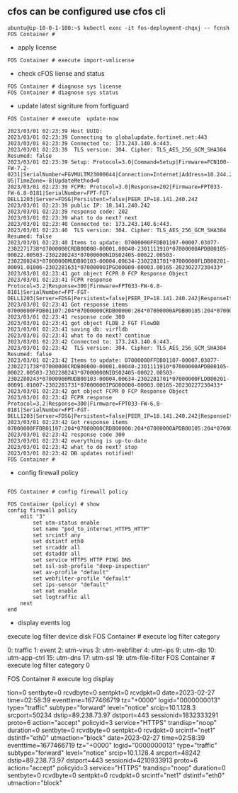 ## cfos can be configured use cfos cli 

```
ubuntu@ip-10-0-1-100:~$ kubectl exec -it fos-deployment-chqxj -- fcnsh
FOS Container # 
```
- apply license

```
FOS Container # execute import-vmlicense 
```

- check cFOS liense and status 

```
FOS Container # diagnose sys license
FOS Container # diagnose sys status 
```
- update latest signiture from fortiguard 

```
FOS Container # execute  update-now

2023/03/01 02:23:39 Host UUID:
2023/03/01 02:23:39 Connecting to globalupdate.fortinet.net:443
2023/03/01 02:23:39 Connected to: 173.243.140.6:443.
2023/03/01 02:23:39  TLS version: 304. Cipher: TLS_AES_256_GCM_SHA384 Resumed: false
2023/03/01 02:23:39 Setup: Protocol=3.0|Command=Setup|Firmware=FCN100-FW-7.2-0231|SerialNumber=FGVMULTM23000044|Connection=Internet|Address=10.244.2.24|Language=en-US|TimeZone=-8|UpdateMethod=0
2023/03/01 02:23:39 FCPR: Protocol=3.0|Response=202|Firmware=FPT033-FW-6.8-0181|SerialNumber=FPT-FGT-DELL1203|Server=FDSG|Persistent=false|PEER_IP=18.141.240.242
2023/03/01 02:23:39 public IP: 18.141.240.242
2023/03/01 02:23:39 response code: 202
2023/03/01 02:23:39 what to do next? next
2023/03/01 02:23:40 Connected to: 173.243.140.6:443.
2023/03/01 02:23:40  TLS version: 304. Cipher: TLS_AES_256_GCM_SHA384 Resumed: false
2023/03/01 02:23:40 Items to update: 07000000FFDB01107-00007.03077-2302271738*07000000CRDB00000-00001.00040-2301111910*07000000APDB00105-00022.00503-2302280243*07000000NIDS02405-00022.00503-2302280243*07000000MUDB00103-00004.00634-2302281701*07000000FLDB00201-00091.01006-2302281631*07000000IPGO00000-00003.00165-20230227230433*
2023/03/01 02:23:41 got object FCPR 0 FCP Response Object
2023/03/01 02:23:41 FCPR response Protocol=3.2|Response=300|Firmware=FPT033-FW-6.8-0181|SerialNumber=FPT-FGT-DELL1203|Server=FDSG|Persistent=false|PEER_IP=18.141.240.242|ResponseItem=07000000FFDB01107:204*07000000CRDB00000:204*07000000APDB00105:204*07000000NIDS02405:204*07000000MUDB00103:204*07000000FLDB00201:200*07000000IPGO00000:204
2023/03/01 02:23:41 Got response items 07000000FFDB01107:204*07000000CRDB00000:204*07000000APDB00105:204*07000000NIDS02405:204*07000000MUDB00103:204*07000000FLDB00201:200*07000000IPGO00000:204
2023/03/01 02:23:41 response code 300
2023/03/01 02:23:41 got object FLDB 2 FGT FlowDB
2023/03/01 02:23:41 saving db: virfldb
2023/03/01 02:23:41 what to do next? continue
2023/03/01 02:23:42 Connected to: 173.243.140.6:443.
2023/03/01 02:23:42  TLS version: 304. Cipher: TLS_AES_256_GCM_SHA384 Resumed: false
2023/03/01 02:23:42 Items to update: 07000000FFDB01107-00007.03077-2302271738*07000000CRDB00000-00001.00040-2301111910*07000000APDB00105-00022.00503-2302280243*07000000NIDS02405-00022.00503-2302280243*07000000MUDB00103-00004.00634-2302281701*07000000FLDB00201-00091.01007-2302281731*07000000IPGO00000-00003.00165-20230227230433*
2023/03/01 02:23:42 got object FCPR 0 FCP Response Object
2023/03/01 02:23:42 FCPR response Protocol=3.2|Response=300|Firmware=FPT033-FW-6.8-0181|SerialNumber=FPT-FGT-DELL1203|Server=FDSG|Persistent=false|PEER_IP=18.141.240.242|ResponseItem=07000000FFDB01107:204*07000000CRDB00000:204*07000000APDB00105:204*07000000NIDS02405:204*07000000MUDB00103:204*07000000FLDB00201:204*07000000IPGO00000:204
2023/03/01 02:23:42 Got response items 07000000FFDB01107:204*07000000CRDB00000:204*07000000APDB00105:204*07000000NIDS02405:204*07000000MUDB00103:204*07000000FLDB00201:204*07000000IPGO00000:204
2023/03/01 02:23:42 response code 300
2023/03/01 02:23:42 everything is up-to-date
2023/03/01 02:23:42 what to do next? stop
2023/03/01 02:23:42 DB updates notified!
FOS Container #

```
- config firewall policy

```

FOS Container # config firewall policy

FOS Container (policy) # show
config firewall policy
    edit "3"
        set utm-status enable
        set name "pod_to_internet_HTTPS_HTTP"
        set srcintf any
        set dstintf eth0
        set srcaddr all
        set dstaddr all
        set service HTTPS HTTP PING DNS
        set ssl-ssh-profile "deep-inspection"
        set av-profile "default"
        set webfilter-profile "default"
        set ips-sensor "default"
        set nat enable
        set logtraffic all
    next
end
```
- display events log

execute  log filter  device  disk
FOS Container # execute  log filter  category

 0: traffic
 1: event
 2: utm-virus
 3: utm-webfilter
 4: utm-ips
 9: utm-dlp
10: utm-app-ctrl
15: utm-dns
17: utm-ssl
19: utm-file-filter
FOS Container # execute  log filter  category 0

FOS Container # execute  log display
<Enter>

tion=0 sentbyte=0 rcvdbyte=0 sentpkt=0 rcvdpkt=0
date=2023-02-27 time=02:58:39 eventtime=1677466719 tz="+0000" logid="0000000013" type="traffic" subtype="forward" level="notice" srcip=10.1.128.3 srcport=50234 dstip=89.238.73.97 dstport=443 sessionid=1832333291 proto=6 action="accept" policyid=3 service="HTTPS" trandisp="noop" duration=0 sentbyte=0 rcvdbyte=0 sentpkt=0 rcvdpkt=0 srcintf="net1" dstintf="eth0" utmaction="block"
date=2023-02-27 time=02:58:39 eventtime=1677466719 tz="+0000" logid="0000000013" type="traffic" subtype="forward" level="notice" srcip=10.1.128.4 srcport=48242 dstip=89.238.73.97 dstport=443 sessionid=4210933913 proto=6 action="accept" policyid=3 service="HTTPS" trandisp="noop" duration=0 sentbyte=0 rcvdbyte=0 sentpkt=0 rcvdpkt=0 srcintf="net1" dstintf="eth0" utmaction="block"

```


